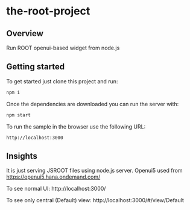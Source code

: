 # the-root-project

## Overview

Run ROOT openui-based widget from node.js

## Getting started

To get started just clone this project and run:

```bash
npm i
```

Once the dependencies are downloaded you can run the server with:

```bash
npm start
```

To run the sample in the browser use the following URL:

```
http://localhost:3000
```

## Insights

It is just serving JSROOT files using node.js server.
Openui5 used from https://openui5.hana.ondemand.com/

To see normal UI: http://localhost:3000/

To see only central (Default) view: http://localhost:3000/#/view/Default



